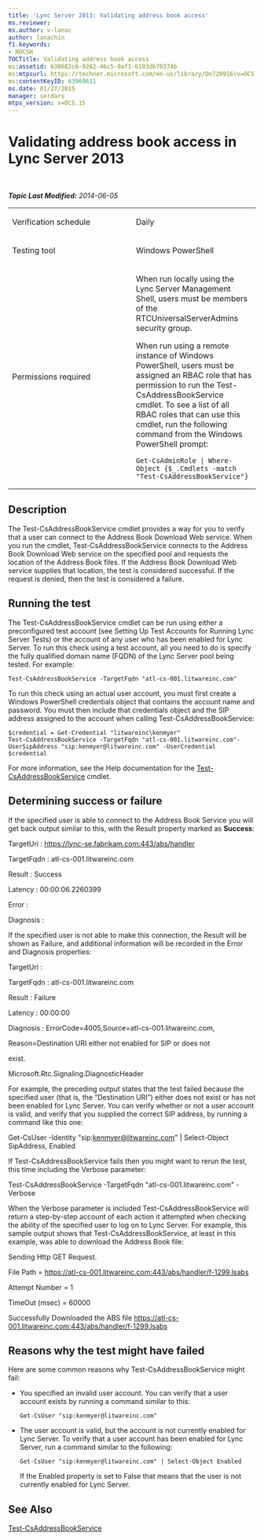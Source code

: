 ```yaml
---
title: 'Lync Server 2013: Validating address book access'
ms.reviewer: 
ms.author: v-lanac
author: lanachin
f1.keywords:
- NOCSH
TOCTitle: Validating address book access
ms:assetid: 630682c6-9262-46c5-9af1-6193db70374b
ms:mtpsurl: https://technet.microsoft.com/en-us/library/Dn720916(v=OCS.15)
ms:contentKeyID: 63969611
ms.date: 01/27/2015
manager: serdars
mtps_version: v=OCS.15
---
```


<div data-xmlns="http://www.w3.org/1999/xhtml">

<div class="topic" data-xmlns="http://www.w3.org/1999/xhtml" data-msxsl="urn:schemas-microsoft-com:xslt" data-cs="http://msdn.microsoft.com/">

<div data-asp="https://msdn2.microsoft.com/asp">

# Validating address book access in Lync Server 2013

</div>

<div id="mainSection">

<div id="mainBody">

<span> </span>

_**Topic Last Modified:** 2014-06-05_


<table>
<colgroup>
<col style="width: 50%" />
<col style="width: 50%" />
</colgroup>
<tbody>
<tr class="odd">
<td><p>Verification schedule</p></td>
<td><p>Daily</p></td>
</tr>
<tr class="even">
<td><p>Testing tool</p></td>
<td><p>Windows PowerShell</p></td>
</tr>
<tr class="odd">
<td><p>Permissions required</p></td>
<td><p>When run locally using the Lync Server Management Shell, users must be members of the RTCUniversalServerAdmins security group.</p>
<p>When run using a remote instance of Windows PowerShell, users must be assigned an RBAC role that has permission to run the Test-CsAddressBookService cmdlet. To see a list of all RBAC roles that can use this cmdlet, run the following command from the Windows PowerShell prompt:</p>
<pre><code>Get-CsAdminRole | Where-Object {$_.Cmdlets -match &quot;Test-CsAddressBookService&quot;}</code></pre></td>
</tr>
</tbody>
</table>


<div>

## Description

The Test-CsAddressBookService cmdlet provides a way for you to verify that a user can connect to the Address Book Download Web service. When you run the cmdlet, Test-CsAddressBookService connects to the Address Book Download Web service on the specified pool and requests the location of the Address Book files. If the Address Book Download Web service supplies that location, the test is considered successful. If the request is denied, then the test is considered a failure.

</div>

<div>

## Running the test

The Test-CsAddressBookService cmdlet can be run using either a preconfigured test account (see Setting Up Test Accounts for Running Lync Server Tests) or the account of any user who has been enabled for Lync Server. To run this check using a test account, all you need to do is specify the fully qualified domain name (FQDN) of the Lync Server pool being tested. For example:

    Test-CsAddressBookService -TargetFqdn "atl-cs-001.litwareinc.com"

To run this check using an actual user account, you must first create a Windows PowerShell credentials object that contains the account name and password. You must then include that credentials object and the SIP address assigned to the account when calling Test-CsAddressBookService:

    $credential = Get-Credential "litwareinc\kenmyer"
    Test-CsAddressBookService -TargetFqdn "atl-cs-001.litwareinc.com"-UserSipAddress "sip:kenmyer@litwareinc.com" -UserCredential $credential

For more information, see the Help documentation for the [Test-CsAddressBookService](https://docs.microsoft.com/powershell/module/skype/Test-CsAddressBookService) cmdlet.

</div>

<div>

## Determining success or failure

If the specified user is able to connect to the Address Book Service you will get back output similar to this, with the Result property marked as **Success**:

TargetUri : https://lync-se.fabrikam.com:443/abs/handler

TargetFqdn : atl-cs-001.litwareinc.com

Result : Success

Latency : 00:00:06.2260399

Error :

Diagnosis :

If the specified user is not able to make this connection, the Result will be shown as Failure, and additional information will be recorded in the Error and Diagnosis properties:

TargetUri :

TargetFqdn : atl-cs-001.litwareinc.com

Result : Failure

Latency : 00:00:00

Diagnosis : ErrorCode=4005,Source=atl-cs-001.litwareinc.com,

Reason=Destination URI either not enabled for SIP or does not

exist.

Microsoft.Rtc.Signaling.DiagnosticHeader

For example, the preceding output states that the test failed because the specified user (that is, the “Destination URI”) either does not exist or has not been enabled for Lync Server. You can verify whether or not a user account is valid, and verify that you supplied the correct SIP address, by running a command like this one:

Get-CsUser -Identity "sip:kenmyer@litwareinc.com" | Select-Object SipAddress, Enabled

If Test-CsAddressBookService fails then you might want to rerun the test, this time including the Verbose parameter:

Test-CsAddressBookService -TargetFqdn "atl-cs-001.litwareinc.com" -Verbose

When the Verbose parameter is included Test-CsAddressBookService will return a step-by-step account of each action it attempted when checking the ability of the specified user to log on to Lync Server. For example, this sample output shows that Test-CsAddressBookService, at least in this example, was able to download the Address Book file:

Sending Http GET Request.

File Path = https://atl-cs-001.litwareinc.com:443/abs/handler/f-1299.lsabs

Attempt Number = 1

TimeOut (msec) = 60000

Successfully Downloaded the ABS file https://atl-cs-001.litwareinc.com:443/abs/handler/f-1299.lsabs

</div>

<div>

## Reasons why the test might have failed

Here are some common reasons why Test-CsAddressBookService might fail:

  - You specified an invalid user account. You can verify that a user account exists by running a command similar to this:
    
        Get-CsUser "sip:kenmyer@litwareinc.com"

  - The user account is valid, but the account is not currently enabled for Lync Server. To verify that a user account has been enabled for Lync Server, run a command similar to the following:
    
        Get-CsUser "sip:kenmyer@litwareinc.com" | Select-Object Enabled
    
    If the Enabled property is set to False that means that the user is not currently enabled for Lync Server.

</div>

<div>

## See Also


[Test-CsAddressBookService](https://docs.microsoft.com/powershell/module/skype/Test-CsAddressBookService)  
  

</div>

</div>

<span> </span>

</div>

</div>

</div>


